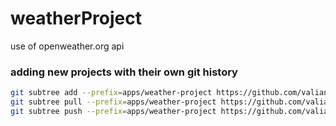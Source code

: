 # weatherProject
use of openweather.org api

### adding new projects with their own git history
```sh
git subtree add --prefix=apps/weather-project https://github.com/valiantlynx/weather-project.git master --squash
git subtree pull --prefix=apps/weather-project https://github.com/valiantlynx/weather-project.git master --squash
git subtree push --prefix=apps/weather-project https://github.com/valiantlynx/weather-project.git master

```

